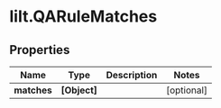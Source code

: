 # lilt.QARuleMatches

## Properties
Name | Type | Description | Notes
------------ | ------------- | ------------- | -------------
**matches** | **[Object]** |  | [optional] 
